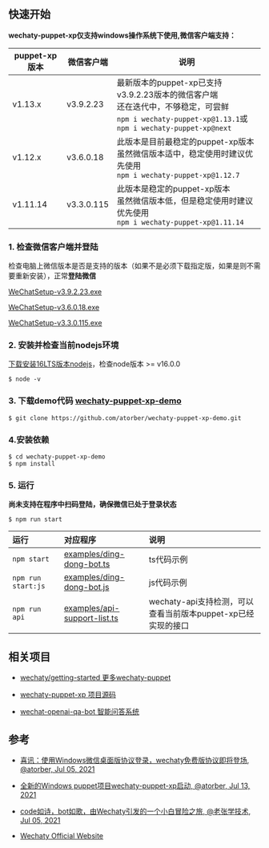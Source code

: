 ## 快速开始

**wechaty-puppet-xp仅支持windows操作系统下使用,微信客户端支持：**

|puppet-xp版本|微信客户端|说明|
|--|--|--|
|v1.13.x|v3.9.2.23|最新版本的puppet-xp已支持v3.9.2.23版本的微信客户端<br>还在迭代中，不够稳定，可尝鲜<br>`npm i wechaty-puppet-xp@1.13.1`或`npm i wechaty-puppet-xp@next`|
|v1.12.x|v3.6.0.18|此版本是目前最稳定的puppet-xp版本<br>虽然微信版本适中，稳定使用时建议优先使用<br>`npm i wechaty-puppet-xp@1.12.7`|
|v1.11.14|v3.3.0.115|此版本是稳定的puppet-xp版本<br>虽然微信版本低，但是稳定使用时建议优先使用<br>`npm i wechaty-puppet-xp@1.11.14`|

### 1. 检查微信客户端并登陆

检查电脑上微信版本是否是支持的版本（如果不是必须下载指定版，如果是则不需要重新安装），正常**登陆微信**

  [WeChatSetup-v3.9.2.23.exe](https://github.com/tom-snow/wechat-windows-versions/releases/download/v3.9.2.23/WeChatSetup-3.9.2.23.exe)

  [WeChatSetup-v3.6.0.18.exe](https://github.com/tom-snow/wechat-windows-versions/releases/tag/v3.6.0.18)

  [WeChatSetup-v3.3.0.115.exe](https://github.com/wechaty/wechaty-puppet-xp/releases/download/v0.5/WeChatSetup-v3.3.0.115.exe)

### 2. 安装并检查当前nodejs环境
[下载安装16LTS版本nodejs](https://nodejs.org/)，检查node版本 >= v16.0.0
```
$ node -v
``` 
### 3. 下载demo代码 [wechaty-puppet-xp-demo](https://github.com/atorber/wechaty-puppet-xp-demo) 

```
$ git clone https://github.com/atorber/wechaty-puppet-xp-demo.git
```

### 4.安装依赖

```
$ cd wechaty-puppet-xp-demo
$ npm install
``` 

### 5. 运行
**尚未支持在程序中扫码登陆，确保微信已处于登录状态**

```
$ npm run start
```

| 运行 | 对应程序 | 说明 |
| :------------- |:-------------| :-----|
| `npm start` | [examples/ding-dong-bot.ts](examples/ding-dong-bot.ts) | ts代码示例 |
| `npm run start:js` | [examples/ding-dong-bot.js](examples/ding-dong-bot.js) | js代码示例 |
| `npm run api` | [examples/api-support-list.ts](examples/api-support-list.ts) | wechaty-api支持检测，可以查看当前版本puppet-xp已经实现的接口 |

## 相关项目

- [wechaty/getting-started 更多wechaty-puppet](https://github.com/wechaty/getting-started)

- [wechaty-puppet-xp 项目源码](https://github.com/wechaty/puppet-xp)

- [wechat-openai-qa-bot 智能问答系统](https://github.com/choogoo/wechat-openai-qa-bot)

## 参考

- [喜讯：使用Windows微信桌面版协议登录，wechaty免费版协议即将登场, @atorber, Jul 05, 2021](https://wechaty.js.org/2021/07/05/puppet-laozhang-wechat-bot/)
- [全新的Windows puppet项目wechaty-puppet-xp启动, @atorber, Jul 13, 2021](https://wechaty.js.org/2021/07/13/wechaty-puppet-xp-start-up/)
- [code如诗，bot如歌，由Wechaty引发的一个小白冒险之旅, @老张学技术, Jul 05, 2021](https://wechaty.js.org/2021/07/05/code-like-poetry-bot-like-song/)

- [Wechaty Official Website](https://wechaty.js.org/docs/puppet-providers/xp)

